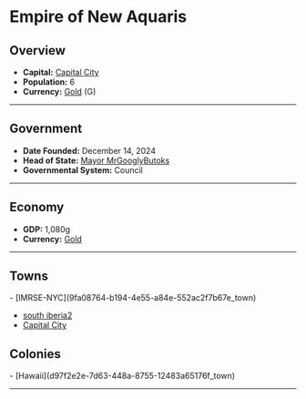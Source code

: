 <!--UNDEDITED FILE, remove this entire line if this file has been edited!-->
# <!--NAME-->Empire of New Aquaris<!--NAME-->

## Overview

- **Capital:** <!--CAPITAL_LINK-->[Capital City](1c1497d3-4b05-4e10-9be5-2e4b307772ac_town)<!--CAPITAL_LINK-->
- **Population:** <!--POPULATION-->6<!--POPULATION-->
- **Currency:** <!--CURRENCY_LINK-->[Gold](Gold_currency)<!--CURRENCY_LINK--> (<!--CURRENCY_ABV-->G<!--CURRENCY_ABV-->)

---

## Government

- **Date Founded:** <!--FOUNDED-->December 14, 2024<!--FOUNDED-->
- **Head of State:** <!--LEADER_TITLE_LINK-->[Mayor MrGooglyButoks](MrGooglyButoks_user)<!--LEADER_TITLE_LINK-->
- **Governmental System:** <!--GOVERNMENT-->Council<!--GOVERNMENT-->

---

## Economy

- **GDP:** <!--GDP-->1,080g<!--GDP-->
- **Currency:** <!--CURRENCY_LINK-->[Gold](Gold_currency)<!--CURRENCY_LINK-->

---

## Towns

<!--TOWNS-->- [IMRSE-NYC](9fa08764-b194-4e55-a84e-552ac2f7b67e_town)
- [south iberia2](cf8c0aa7-18e0-4cac-8492-4d0d930e0f69_town)
- [Capital City](1c1497d3-4b05-4e10-9be5-2e4b307772ac_town)<!--TOWNS-->

## Colonies

<!--COLONIES-->- [Hawaii](d97f2e2e-7d63-448a-8755-12483a65176f_town)<!--COLONIES-->

---